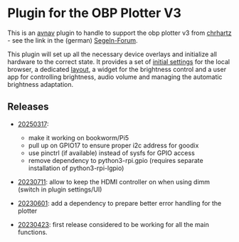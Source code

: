 Plugin for the OBP Plotter V3
=======================
This is an [avnav](https://www.wellenvogel.de/software/avnav/docs/beschreibung.html?lang=en) plugin
to handle to support the obp plotter v3 from  [chrhartz](https://www.segeln-forum.de/user/19350-chrhartz) - see the link in the (german) 
[Segeln-Forum](https://www.segeln-forum.de/thread/85423-10-1-raspberry-plotter-v3).

This plugin will set up all the necessary device overlays and initialize all hardware to the correct state.
It provides a set of [initial settings](localFirefox.json) for the local browser, a dedicated [layout](localLayout.json), a widget for the brightness control and a user app for controlling brightness, audio volume and managing the automatic brightness adaptation.

Releases
--------
  * [20250317](../../releases/tag/20250317):
    * make it working on bookworm/Pi5
    * pull up on GPIO17 to ensure proper i2c address for goodix
    * use pinctrl (if available) instead of sysfs for GPIO access
    * remove dependency to python3-rpi.gpio (requires separate installation of python3-rpi-lgpio)

  * [20230711](../../releases/tag/20230711):
  allow to keep the HDMI controller on when using dimm (switch in plugin settings/UI)

  * [20230601](../../releases/tag/20230601):
  add a dependency to prepare better error handling for the plotter 
  * [20230423](../../releases/tag/20230425): first release considered to be working for all the main functions.

